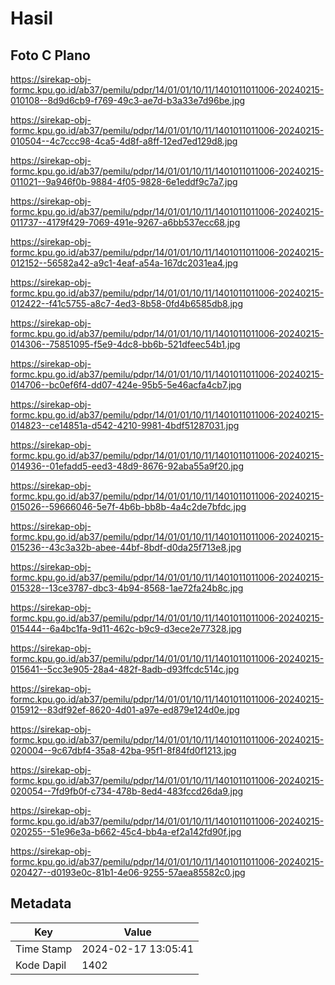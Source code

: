 # Hasil

## Foto C Plano

https://sirekap-obj-formc.kpu.go.id/ab37/pemilu/pdpr/14/01/01/10/11/1401011011006-20240215-010108--8d9d6cb9-f769-49c3-ae7d-b3a33e7d96be.jpg

https://sirekap-obj-formc.kpu.go.id/ab37/pemilu/pdpr/14/01/01/10/11/1401011011006-20240215-010504--4c7ccc98-4ca5-4d8f-a8ff-12ed7ed129d8.jpg

https://sirekap-obj-formc.kpu.go.id/ab37/pemilu/pdpr/14/01/01/10/11/1401011011006-20240215-011021--9a946f0b-9884-4f05-9828-6e1eddf9c7a7.jpg

https://sirekap-obj-formc.kpu.go.id/ab37/pemilu/pdpr/14/01/01/10/11/1401011011006-20240215-011737--4179f429-7069-491e-9267-a6bb537ecc68.jpg

https://sirekap-obj-formc.kpu.go.id/ab37/pemilu/pdpr/14/01/01/10/11/1401011011006-20240215-012152--56582a42-a9c1-4eaf-a54a-167dc2031ea4.jpg

https://sirekap-obj-formc.kpu.go.id/ab37/pemilu/pdpr/14/01/01/10/11/1401011011006-20240215-012422--f41c5755-a8c7-4ed3-8b58-0fd4b6585db8.jpg

https://sirekap-obj-formc.kpu.go.id/ab37/pemilu/pdpr/14/01/01/10/11/1401011011006-20240215-014306--75851095-f5e9-4dc8-bb6b-521dfeec54b1.jpg

https://sirekap-obj-formc.kpu.go.id/ab37/pemilu/pdpr/14/01/01/10/11/1401011011006-20240215-014706--bc0ef6f4-dd07-424e-95b5-5e46acfa4cb7.jpg

https://sirekap-obj-formc.kpu.go.id/ab37/pemilu/pdpr/14/01/01/10/11/1401011011006-20240215-014823--ce14851a-d542-4210-9981-4bdf51287031.jpg

https://sirekap-obj-formc.kpu.go.id/ab37/pemilu/pdpr/14/01/01/10/11/1401011011006-20240215-014936--01efadd5-eed3-48d9-8676-92aba55a9f20.jpg

https://sirekap-obj-formc.kpu.go.id/ab37/pemilu/pdpr/14/01/01/10/11/1401011011006-20240215-015026--59666046-5e7f-4b6b-bb8b-4a4c2de7bfdc.jpg

https://sirekap-obj-formc.kpu.go.id/ab37/pemilu/pdpr/14/01/01/10/11/1401011011006-20240215-015236--43c3a32b-abee-44bf-8bdf-d0da25f713e8.jpg

https://sirekap-obj-formc.kpu.go.id/ab37/pemilu/pdpr/14/01/01/10/11/1401011011006-20240215-015328--13ce3787-dbc3-4b94-8568-1ae72fa24b8c.jpg

https://sirekap-obj-formc.kpu.go.id/ab37/pemilu/pdpr/14/01/01/10/11/1401011011006-20240215-015444--6a4bc1fa-9d11-462c-b9c9-d3ece2e77328.jpg

https://sirekap-obj-formc.kpu.go.id/ab37/pemilu/pdpr/14/01/01/10/11/1401011011006-20240215-015641--5cc3e905-28a4-482f-8adb-d93ffcdc514c.jpg

https://sirekap-obj-formc.kpu.go.id/ab37/pemilu/pdpr/14/01/01/10/11/1401011011006-20240215-015912--83df92ef-8620-4d01-a97e-ed879e124d0e.jpg

https://sirekap-obj-formc.kpu.go.id/ab37/pemilu/pdpr/14/01/01/10/11/1401011011006-20240215-020004--9c67dbf4-35a8-42ba-95f1-8f84fd0f1213.jpg

https://sirekap-obj-formc.kpu.go.id/ab37/pemilu/pdpr/14/01/01/10/11/1401011011006-20240215-020054--7fd9fb0f-c734-478b-8ed4-483fccd26da9.jpg

https://sirekap-obj-formc.kpu.go.id/ab37/pemilu/pdpr/14/01/01/10/11/1401011011006-20240215-020255--51e96e3a-b662-45c4-bb4a-ef2a142fd90f.jpg

https://sirekap-obj-formc.kpu.go.id/ab37/pemilu/pdpr/14/01/01/10/11/1401011011006-20240215-020427--d0193e0c-81b1-4e06-9255-57aea85582c0.jpg


## Metadata

| Key        | Value               |
| ---------- | ------------------- |
| Time Stamp | 2024-02-17 13:05:41 |
| Kode Dapil | 1402                |



